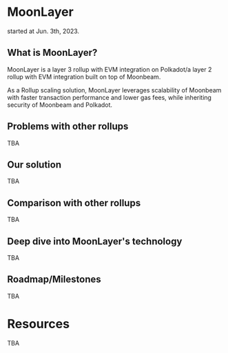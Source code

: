 # MoonLayer

started at Jun. 3th, 2023.

## What is MoonLayer?

MoonLayer is a layer 3 rollup with EVM integration on Polkadot/a layer 2 rollup with EVM integration built on top of Moonbeam.

As a Rollup scaling solution, MoonLayer leverages scalability of Moonbeam with faster transaction performance and lower gas fees, while inheriting security of Moonbeam and Polkadot.

## Problems with other rollups

TBA

## Our solution

TBA

## Comparison with other rollups

TBA

## Deep dive into MoonLayer's technology

TBA

## Roadmap/Milestones

TBA


# Resources

TBA
